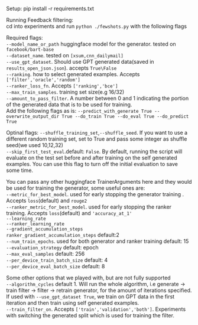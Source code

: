 Setup:
pip install -r requirements.txt

Running Feedback filtering:  
cd into experiments and run `python ./fewshots.py` with the following flags

Required flags:  
`--model_name_or_path` huggingface model for the generator. tested on `facebook/bart-base`  
`--dataset_name`. tested on `[xsum,cnn_dailymail]`  
`--use_gpt_dataset`. Should use GPT generated data(saved in `results_open_json.json`). accepts `True\False`  
`--ranking`. how to select generated examples. Accepts `['filter','oracle','random']`   
`--ranker_loss_fn`. Accepts `['ranking','bce']`  
`--max_train_samples`. training set size(e.g 16/32)  
`--amount_to_pass_filter`. A number between 0 and 1 indicating the portion of the generated data that is to be used for
training.  
Add the following flags as
is: `--predict_with_generate True --overwrite_output_dir True --do_train True --do_eval True --do_predict True`

Optinal flags:
`--shuffle_training_set`,`--shuffle_seed`. If you want to use a different random training set, set to True and pass some
integer as shuffle seed(we used 10,12,32)  
`--skip_first_test_eval`.default: `False`. By default, running the script will evaluate on the test set before and after
training on the self generated examples. You can use this flag to turn off the initial evaluation to save some time.

You can pass any other huggingface TrainerArguments here and they would be used for training the generator, some useful
ones are:  
`--metric_for_best_model`. used for early stopping the generator training . Accepts `loss`(default) and `rouge2`  
`--ranker_metric_for_best_model`. used for early stopping the ranker training. Accepts `loss`(default)
and `'accuracy_at_1'`  
`--learning_rate`  
`--ranker_learning_rate`  
`--gradient_accumulation_steps`  
`ranker_gradient_accumulation_steps` default:2  
`--num_train_epochs`. used for both generator and ranker training default: 15  
`--evaluation_strategy` default: epoch  
`--max_eval_samples` default: 256  
`--per_device_train_batch_size` default: 4  
`--per_device_eval_batch_size` default: 8

Some other options that we played with, but are not fully supported  
`--algorithm_cycles` default 1. Will run the whole algorithm, i.e generate -> train filter -> filter -> retrain
generator, for the amount of iterations specified. If used with `--use_gpt_dataset True`, we train on GPT data in the
first iteration and then train using self generated examples.   
`--train_filter_on`. Accepts `['train','validation','both']`. Experiments with switching the generated split which is
used for training the filter.
